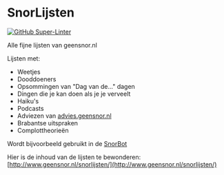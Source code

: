# SnorLijsten
[![GitHub Super-Linter](https://github.com/geensnor/SnorLijsten/workflows/Lint%20Code%20Base/badge.svg)](https://github.com/marketplace/actions/super-linter)

Alle fijne lijsten van geensnor.nl

Lijsten met:

- Weetjes
- Dooddoeners
- Opsommingen van "Dag van de..." dagen
- Dingen die je kan doen als je je verveelt
- Haiku's
- Podcasts
- Adviezen van [advies.geensnor.nl](https://advies.geensnor.nl)
- Brabantse uitspraken
- Complottheorieën

Wordt bijvoorbeeld gebruikt in de [SnorBot](https://github.com/geensnor/SnorBot)

Hier is de inhoud van de lijsten te bewonderen: [http://www.geensnor.nl/snorlijsten/](http://www.geensnor.nl/snorlijsten/)
